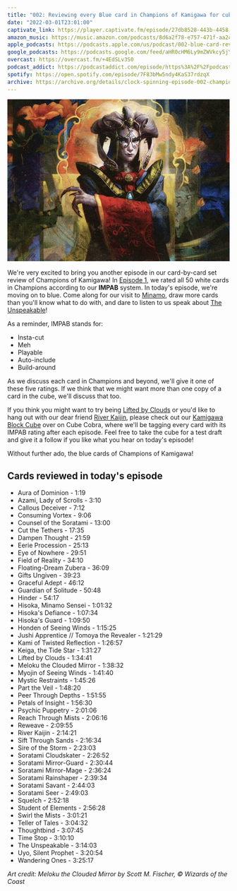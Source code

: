 ```yaml
---
title: "002: Reviewing every Blue card in Champions of Kamigawa for cube"
date: "2022-03-01T23:01:00"
captivate_link: https://player.captivate.fm/episode/27db8528-443b-4458-b1c1-c8773dcff0b5
amazon_music: https://music.amazon.com/podcasts/8d6a2f78-e757-471f-aa2c-47afe84c72db/episodes/b1754e52-8e0d-4b83-a05e-0305a4846db9/clock-spinning-002-blue-card-review%E2%80%94champions-of-kamigawa
apple_podcasts: https://podcasts.apple.com/us/podcast/002-blue-card-review-champions-of-kamigawa/id1611106302?i=1000553391887
google_podcasts: https://podcasts.google.com/feed/aHR0cHM6Ly9mZWVkcy5jYXB0aXZhdGUuZm0vY2xvY2stc3Bpbm5pbmcv/episode/MjdkYjg1MjgtNDQzYi00NDU4LWIxYzEtYzg3NzNkY2ZmMGI1?sa=X&ved=0CAgQuIEEahcKEwiA5pmKvsP2AhUAAAAAHQAAAAAQLA
overcast: https://overcast.fm/+4EdSLv3S0
podcast_addict: https://podcastaddict.com/episode/https%3A%2F%2Fpodcasts.captivate.fm%2Fmedia%2F62cd6646-3bbc-4eae-9813-24aaf23ba5eb%2Fclock-spinning-episode-002-champions-of-kamigawa-blue.mp3&podcastId=3861161
spotify: https://open.spotify.com/episode/7F83bMw5ndy4KaS37rdzqX
archive: https://archive.org/details/clock-spinning-episode-002-champions-of-kamigawa-blue
---
```

![Meloku, the Clouded Mirror art](./cmr-399-meloku-the-clouded-mirror.jpg)

We're very excited to bring you another episode in our card-by-card set review of Champions of Kamigawa! In [Episode 1](https://clockspinning.com/episode-1-white-champions-of-kamigawa/), we rated all 50 white cards in Champions according to our **IMPAB** system. In today's episode, we're moving on to blue. Come along for our visit to [Minamo](https://mtg.fandom.com/wiki/Minamo), draw more cards than you'll know what to do with, and dare to listen to us speak about [The Unspeakable](https://scryfall.com/card/chk/98/the-unspeakable)!

As a reminder, IMPAB stands for:

- Insta-cut
- Meh
- Playable
- Auto-include
- Build-around

As we discuss each card in Champions and beyond, we'll give it one of these five ratings. If we think that we might want more than one copy of a card in the cube, we'll discuss that too.

If you think you might want to try being [Lifted by Clouds](https://scryfall.com/card/chk/73/lifted-by-clouds) or you'd like to hang out with our dear friend [River Kaijin](https://scryfall.com/card/chk/83/river-kaijin), please check out our [Kamigawa Block Cube](https://cubecobra.com/cube/overview/clock-spinning-chk) over on Cube Cobra, where we'll be tagging every card with its IMPAB rating after each episode. Feel free to take the cube for a test draft and give it a follow if you like what you hear on today's episode!

Without further ado, the blue cards of Champions of Kamigawa!

## Cards reviewed in today's episode

- Aura of Dominion - 1:19
- Azami, Lady of Scrolls - 3:10
- Callous Deceiver - 7:12
- Consuming Vortex - 9:06
- Counsel of the Soratami - 13:00
- Cut the Tethers - 17:35
- Dampen Thought - 21:59
- Eerie Procession - 25:13
- Eye of Nowhere - 29:51
- Field of Reality - 34:10
- Floating-Dream Zubera - 36:09
- Gifts Ungiven - 39:23
- Graceful Adept - 46:12
- Guardian of Solitude - 50:48
- Hinder - 54:17
- Hisoka, Minamo Sensei - 1:01:32
- Hisoka's Defiance - 1:07:34
- Hisoka's Guard - 1:09:50
- Honden of Seeing Winds - 1:15:25
- Jushi Apprentice // Tomoya the Revealer - 1:21:29
- Kami of Twisted Reflection - 1:26:57
- Keiga, the Tide Star - 1:31:27
- Lifted by Clouds - 1:34:41
- Meloku the Clouded Mirror - 1:38:32
- Myojin of Seeing Winds - 1:41:40
- Mystic Restraints - 1:45:26
- Part the Veil - 1:48:20
- Peer Through Depths - 1:51:55
- Petals of Insight - 1:56:30
- Psychic Puppetry - 2:01:06
- Reach Through Mists - 2:06:16
- Reweave - 2:09:55
- River Kaijin - 2:14:21
- Sift Through Sands - 2:16:34
- Sire of the Storm - 2:23:03
- Soratami Cloudskater - 2:26:52
- Soratami Mirror-Guard - 2:30:44
- Soratami Mirror-Mage - 2:36:24
- Soratami Rainshaper - 2:39:34
- Soratami Savant - 2:44:03
- Soratami Seer - 2:49:03
- Squelch - 2:52:18
- Student of Elements - 2:56:28
- Swirl the Mists - 3:01:21
- Teller of Tales - 3:04:32
- Thoughtbind - 3:07:45
- Time Stop - 3:10:10
- The Unspeakable - 3:14:03
- Uyo, Silent Prophet - 3:20:54
- Wandering Ones - 3:25:17

_Art credit: Meloku the Clouded Mirror by Scott M. Fischer, © Wizards of the Coast_